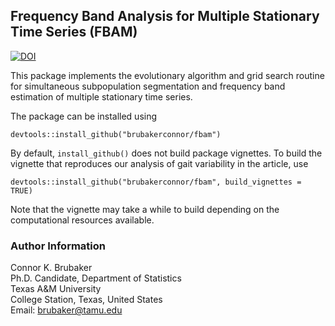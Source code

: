 ## Frequency Band Analysis for Multiple Stationary Time Series (FBAM)

[![DOI](https://zenodo.org/badge/DOI/10.5281/zenodo.13397030.svg)](https://doi.org/10.5281/zenodo.13397030)

This package implements the evolutionary algorithm and grid search routine for
simultaneous subpopulation segmentation and frequency band estimation of 
multiple stationary time series.

The package can be installed using 

```
devtools::install_github("brubakerconnor/fbam")
```

By default, `install_github()` does not build package vignettes.
To build the vignette that reproduces our analysis of gait variability in the article, use

```
devtools::install_github("brubakerconnor/fbam", build_vignettes = TRUE)
```

Note that the vignette may take a while to build depending on the computational
resources available. 

### Author Information

Connor K. Brubaker\
Ph.D. Candidate, Department of Statistics\
Texas A&M University\
College Station, Texas, United States\
Email: [brubaker@tamu.edu](mailto:brubaker@tamu.edu)

